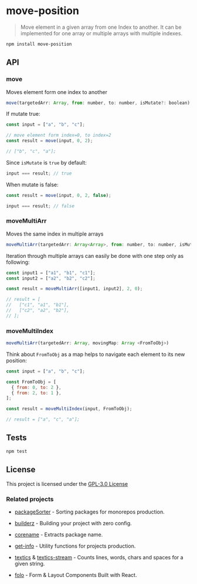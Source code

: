 # move-position

> Move element in a given array from one Index to another. It can be implemented for one array or multiple arrays with multiple indexes.

```bash
npm install move-position
```

## API

### move

Moves element form one index to another

```js
move(targetedArr: Array, from: number, to: number, isMutate?: boolean)
```

If mutate true:

```js
const input = ["a", "b", "c"];

// move element form index=0, to index=2
const result = move(input, 0, 2);

// ["b", "c", "a"];
```

Since `isMutate` is `true` by default:

```js
input === result; // true
```

When mutate is false:

```js
const result = move(input, 0, 2, false);

input === result; // false
```

### moveMultiArr

Moves the same index in multiple arrays

```js
moveMultiArr(targetedArr: Array<Array>, from: number, to: number, isMutate?: boolean)
```

Iteration through multiple arrays can easily be done with one step only as following:

```js
const input1 = ["a1", "b1", "c1"];
const input2 = ["a2", "b2", "c2"];

const result = moveMultiArr([input1, input2], 2, 0);

// result = [
//   ["c1", "a1", "b1"],
//   ["c2", "a2", "b2"],
// ];
```

### moveMultiIndex

```ts
moveMultiArr(targetedArr: Array, movingMap: Array <FromToObj>)
```

Think about `FromToObj` as a map helps to navigate each element to its new position:

```js
const input = ["a", "b", "c"];

const FromToObj = [
  { from: 0, to: 2 },
  { from: 2, to: 1 },
];

const result = moveMultiIndex(input, FromToObj);

// result = ["a", "c", "a"];
```

## Tests

```sh
npm test
```

## License

This project is licensed under the [GPL-3.0 License](https://github.com/jalal246/move-position/blob/master/LICENSE)

### Related projects

- [packageSorter](https://github.com/jalal246/packageSorter) - Sorting packages
  for monorepos production.

- [builderz](https://github.com/jalal246/builderz) - Building your project with zero config.

- [corename](https://github.com/jalal246/corename) - Extracts package name.

- [get-info](https://github.com/jalal246/get-info) - Utility functions for
  projects production.

- [textics](https://github.com/jalal246/textics) &
  [textics-stream](https://github.com/jalal246/textics-stream) - Counts lines,
  words, chars and spaces for a given string.

- [folo](https://github.com/jalal246/folo) - Form & Layout Components Built with
  React.
